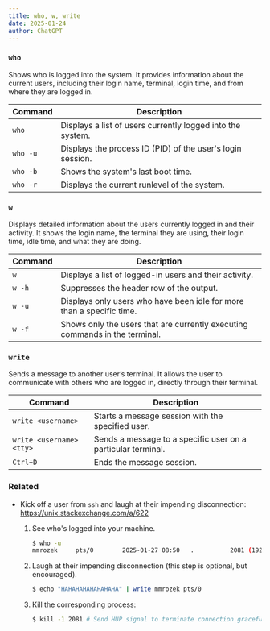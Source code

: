 ```yaml
---
title: who, w, write
date: 2025-01-24
author: ChatGPT
---
```


### `who`

Shows who is logged into the system. It provides information about the current users, including their login name, terminal, login time, and from where they are logged in.

| Command  | Description                                                |
|----------|------------------------------------------------------------|
| `who`    | Displays a list of users currently logged into the system. |
| `who -u` | Displays the process ID (PID) of the user's login session. |
| `who -b` | Shows the system's last boot time.                         |
| `who -r` | Displays the current runlevel of the system.               |

### `w`

Displays detailed information about the users currently logged in and their activity. It shows the login name, the terminal they are using, their login time, idle time, and what they are doing.

| Command | Description                                                                 |
|---------|-----------------------------------------------------------------------------|
| `w`     | Displays a list of logged-in users and their activity.                      |
| `w -h`  | Suppresses the header row of the output.                                    |
| `w -u`  | Displays only users who have been idle for more than a specific time.       |
| `w -f`  | Shows only the users that are currently executing commands in the terminal. |

### `write`

Sends a message to another user’s terminal. It allows the user to communicate with others who are logged in, directly through their terminal.

| Command                  | Description                                                  |
|--------------------------|--------------------------------------------------------------|
| `write <username>`       | Starts a message session with the specified user.            |
| `write <username> <tty>` | Sends a message to a specific user on a particular terminal. |
| `Ctrl+D`                 | Ends the message session.                                    |

### Related

-   Kick off a user from `ssh` and laugh at their impending disconnection: <https://unix.stackexchange.com/a/622>

    1.  See who's logged into your machine.

        ```bash
        $ who -u
        mmrozek     pts/0        2025-01-27 08:50   .          2081 (192.168.122.1)
        ```

    1.  Laugh at their impending disconnection (this step is optional, but encouraged).

        ```bash
        $ echo "HAHAHAHAHAHAHAHA" | write mmrozek pts/0
        ```

    1.  Kill the corresponding process:

        ```bash
        $ kill -1 2081 # Send HUP signal to terminate connection gracefully. In case user is still connected, force the disconnection with `kill -9 2081`
        ```
